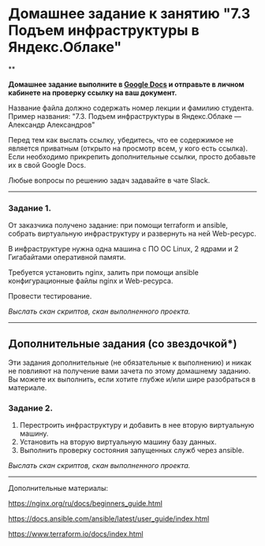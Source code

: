 # Домашнее задание к занятию "7.3 Подъем инфраструктуры в Яндекс.Облаке"

**

**Домашнее задание выполните в [Google Docs](https://docs.google.com/) и отправьте в личном кабинете на проверку ссылку на ваш документ.** 

Название файла должно содержать номер лекции и фамилию студента. Пример названия: "7.3. Подъем инфраструктуры в Яндекс.Облаке — Александр Александров"
 
Перед тем как выслать ссылку, убедитесь, что ее содержимое не является приватным (открыто на просмотр всем, у кого есть ссылка). Если необходимо прикрепить дополнительные ссылки, просто добавьте их в свой Google Docs.

Любые вопросы по решению задач задавайте в чате Slack.

 ---

### Задание 1. 

От заказчика получено задание: при помощи terraform и ansible, собрать виртуальную инфраструктуру и развернуть на ней Web-ресурс. 

В инфраструктуре нужна одна машина с ПО ОС Linux, 2 ядрами и 2 Гигабайтами оперативной памяти. 

Требуется установить nginx, залить при помощи ansible конфигурационные файлы nginx и Web-ресурса. 

Провести тестирование. 


*Выслать скан скриптов, скан выполненного проекта.*

---

## Дополнительные задания (со звездочкой*)

Эти задания дополнительные (не обязательные к выполнению) и никак не повлияют на получение вами зачета по этому домашнему заданию. Вы можете их выполнить, если хотите глубже и/или шире разобраться в материале.
 
### Задание 2.

1. Перестроить инфраструктуру и добавить в нее вторую виртуальную машину. 
2. Установить на вторую виртуальную машину базу данных. 
3. Выполнить проверку состояния запущенных служб через ansible.


*Выслать скан скриптов, скан выполненного проекта.*

---

Дополнительные материалы: 

https://nginx.org/ru/docs/beginners_guide.html

https://docs.ansible.com/ansible/latest/user_guide/index.html

https://www.terraform.io/docs/index.html

